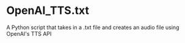 # OpenAI_TTS.txt
A Python script that takes in a .txt file and creates an audio file using OpenAI's TTS API
